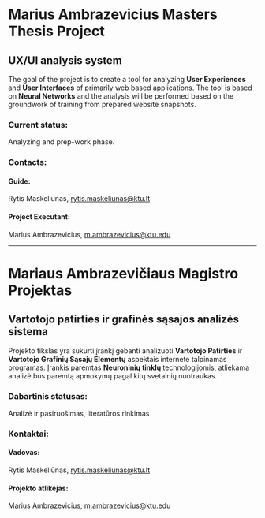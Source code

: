 # Marius Ambrazevicius Masters Thesis Project
## UX/UI analysis system

The goal of the project is to create a tool for analyzing __User Experiences__ and __User Interfaces__ of primarily web based applications. The tool is based on __Neural Networks__ and the analysis will be performed based on the groundwork of training from prepared website snapshots. 

### Current status:
Analyzing and prep-work phase.

### Contacts:
#### Guide:
Rytis Maskeliūnas, rytis.maskeliunas@ktu.lt

#### Project Executant:
Marius Ambrazevicius, m.ambrazevicius@ktu.edu

---

# Mariaus Ambrazevičiaus Magistro Projektas
## Vartotojo patirties ir grafinės sąsajos analizės sistema

Projekto tikslas yra sukurti įrankį gebanti analizuoti __Vartotojo Patirties__ ir __Vartotojo Grafinių Sąsajų Elementų__ aspektais internete talpinamas programas. Įrankis paremtas __Neuroninių tinklų__ technologijomis, atliekama analizė bus paremtą apmokymų pagal kitų svetainių nuotraukas.

### Dabartinis statusas:
Analizė ir pasiruošimas, literatūros rinkimas

### Kontaktai:

#### Vadovas:
Rytis Maskeliūnas, rytis.maskeliunas@ktu.lt

#### Projekto atlikėjas:
Marius Ambrazevicius, m.ambrazevicius@ktu.edu
